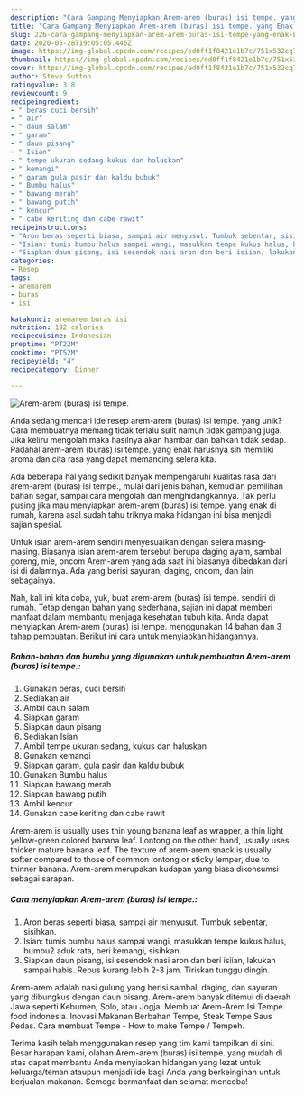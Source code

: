 ```yaml
---
description: "Cara Gampang Menyiapkan Arem-arem (buras) isi tempe. yang Enak Banget"
title: "Cara Gampang Menyiapkan Arem-arem (buras) isi tempe. yang Enak Banget"
slug: 226-cara-gampang-menyiapkan-arem-arem-buras-isi-tempe-yang-enak-banget
date: 2020-05-28T19:05:05.446Z
image: https://img-global.cpcdn.com/recipes/ed0ff1f8421e1b7c/751x532cq70/arem-arem-buras-isi-tempe-foto-resep-utama.jpg
thumbnail: https://img-global.cpcdn.com/recipes/ed0ff1f8421e1b7c/751x532cq70/arem-arem-buras-isi-tempe-foto-resep-utama.jpg
cover: https://img-global.cpcdn.com/recipes/ed0ff1f8421e1b7c/751x532cq70/arem-arem-buras-isi-tempe-foto-resep-utama.jpg
author: Steve Sutton
ratingvalue: 3.8
reviewcount: 9
recipeingredient:
- " beras cuci bersih"
- " air"
- " daun salam"
- " garam"
- " daun pisang"
- " Isian"
- " tempe ukuran sedang kukus dan haluskan"
- " kemangi"
- " garam gula pasir dan kaldu bubuk"
- " Bumbu halus"
- " bawang merah"
- " bawang putih"
- " kencur"
- " cabe keriting dan cabe rawit"
recipeinstructions:
- "Aron beras seperti biasa, sampai air menyusut. Tumbuk sebentar, sisihkan."
- "Isian: tumis bumbu halus sampai wangi, masukkan tempe kukus halus, bumbu2 aduk rata, beri kemangi, sisihkan."
- "Siapkan daun pisang, isi sesendok nasi aron dan beri isiian, lakukan sampai habis. Rebus kurang lebih 2-3 jam. Tiriskan tunggu dingin."
categories:
- Resep
tags:
- aremarem
- buras
- isi

katakunci: aremarem buras isi 
nutrition: 192 calories
recipecuisine: Indonesian
preptime: "PT22M"
cooktime: "PT52M"
recipeyield: "4"
recipecategory: Dinner

---
```



![Arem-arem (buras) isi tempe.](https://img-global.cpcdn.com/recipes/ed0ff1f8421e1b7c/751x532cq70/arem-arem-buras-isi-tempe-foto-resep-utama.jpg)

Anda sedang mencari ide resep arem-arem (buras) isi tempe. yang unik? Cara membuatnya memang tidak terlalu sulit namun tidak gampang juga. Jika keliru mengolah maka hasilnya akan hambar dan bahkan tidak sedap. Padahal arem-arem (buras) isi tempe. yang enak harusnya sih memiliki aroma dan cita rasa yang dapat memancing selera kita.

Ada beberapa hal yang sedikit banyak mempengaruhi kualitas rasa dari arem-arem (buras) isi tempe., mulai dari jenis bahan, kemudian pemilihan bahan segar, sampai cara mengolah dan menghidangkannya. Tak perlu pusing jika mau menyiapkan arem-arem (buras) isi tempe. yang enak di rumah, karena asal sudah tahu triknya maka hidangan ini bisa menjadi sajian spesial.

Untuk isian arem-arem sendiri menyesuaikan dengan selera masing-masing. Biasanya isian arem-arem tersebut berupa daging ayam, sambal goreng, mie, oncom Arem-arem yang ada saat ini biasanya dibedakan dari isi di dalamnya. Ada yang berisi sayuran, daging, oncom, dan lain sebagainya.


Nah, kali ini kita coba, yuk, buat arem-arem (buras) isi tempe. sendiri di rumah. Tetap dengan bahan yang sederhana, sajian ini dapat memberi manfaat dalam membantu menjaga kesehatan tubuh kita. Anda dapat menyiapkan Arem-arem (buras) isi tempe. menggunakan 14 bahan dan 3 tahap pembuatan. Berikut ini cara untuk menyiapkan hidangannya.

<!--inarticleads1-->

##### Bahan-bahan dan bumbu yang digunakan untuk pembuatan Arem-arem (buras) isi tempe.:

1. Gunakan  beras, cuci bersih
1. Sediakan  air
1. Ambil  daun salam
1. Siapkan  garam
1. Siapkan  daun pisang
1. Sediakan  Isian
1. Ambil  tempe ukuran sedang, kukus dan haluskan
1. Gunakan  kemangi
1. Siapkan  garam, gula pasir dan kaldu bubuk
1. Gunakan  Bumbu halus
1. Siapkan  bawang merah
1. Siapkan  bawang putih
1. Ambil  kencur
1. Gunakan  cabe keriting dan cabe rawit


Arem-arem is usually uses thin young banana leaf as wrapper, a thin light yellow-green colored banana leaf. Lontong on the other hand, usually uses thicker mature banana leaf. The texture of arem-arem snack is usually softer compared to those of common lontong or sticky lemper, due to thinner banana. Arem-arem merupakan kudapan yang biasa dikonsumsi sebagai sarapan. 

<!--inarticleads2-->

##### Cara menyiapkan Arem-arem (buras) isi tempe.:

1. Aron beras seperti biasa, sampai air menyusut. Tumbuk sebentar, sisihkan.
1. Isian: tumis bumbu halus sampai wangi, masukkan tempe kukus halus, bumbu2 aduk rata, beri kemangi, sisihkan.
1. Siapkan daun pisang, isi sesendok nasi aron dan beri isiian, lakukan sampai habis. Rebus kurang lebih 2-3 jam. Tiriskan tunggu dingin.


Arem-arem adalah nasi gulung yang berisi sambal, daging, dan sayuran yang dibungkus dengan daun pisang. Arem-arem banyak ditemui di daerah Jawa seperti Kebumen, Solo, atau Jogja. Membuat Arem-Arem Isi Tempe. food indonesia. Inovasi Makanan Berbahan Tempe, Steak Tempe Saus Pedas. Cara membuat Tempe - How to make Tempe / Tempeh. 

Terima kasih telah menggunakan resep yang tim kami tampilkan di sini. Besar harapan kami, olahan Arem-arem (buras) isi tempe. yang mudah di atas dapat membantu Anda menyiapkan hidangan yang lezat untuk keluarga/teman ataupun menjadi ide bagi Anda yang berkeinginan untuk berjualan makanan. Semoga bermanfaat dan selamat mencoba!
